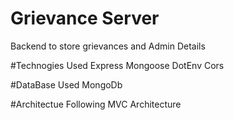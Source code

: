 # Grievance Server
Backend to store grievances and Admin Details

#Technogies Used
Express Mongoose DotEnv Cors

#DataBase Used
MongoDb

#Architectue Following
MVC Architecture



